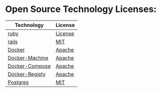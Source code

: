 # Open Source Technology Licenses:
| Technology  |  License    |
| ----------- |-------------|
| [ruby](https://www.ruby-lang.org/en/) | [License](https://github.com/ruby/ruby/blob/trunk/COPYING) |
| [rails](https://github.com/rails/rails) | [MIT](http://opensource.org/licenses/MIT) |
| [Docker](https://www.docker.com/)  | [Apache](https://github.com/docker/docker/blob/master/LICENSE)  |
| [Docker-Machine](https://github.com/docker/machine)  | [Apache](https://github.com/docker/machine/blob/master/LICENSE) |
| [Docker-Compose](https://github.com/docker/compose)  | [Apache](https://github.com/docker/compose/blob/master/LICENSE) |
| [Docker-Registy](https://github.com/docker/distribution) | [Apache](https://github.com/docker/distribution/blob/master/LICENSE) |
| [Postgres](http://www.postgresql.org/) | [MIT](http://www.postgresql.org/about/licence/)  |
